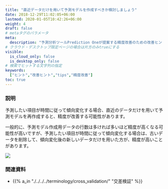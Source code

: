 ```yaml
---
title: "直近データだけを用いて予測モデルを作成すべきか検討しましょう"
date: 2018-12-29T11:02:05+06:00
lastmod: 2020-01-05T10:42:26+06:00
weight: 4
draft: false
# metaタグのパラメータ
meta:
  description: "予測分析ツールPrediction Oneが提案する精度改善のための改善ヒントについて説明するページです。"
# クラウド・デスクトップ限定ページの場合は片方のみtrueにする
visible:
  is_cloud_only: false
  is_desktop_only: false
# 検索でヒットする文字列の指定
keywords:
  ["ヒント","改善ヒント","tips","精度改善"]
toc: true
---
```


### 説明

予測したい項目が時間に従って傾向変化する場合、直近のデータだけを用いて予測モデルを再作成すると、精度が改善する可能性があります。

一般的に、予測モデル作成用データの行数は多ければ多いほど精度が高くなる可能性が高いですが、予測したい項目が時間に従って傾向変化する場合は、古いデータを削除して、傾向変化後の新しいデータだけを用いた方が、精度が高いことがあります。

![](../img/t_slide.png)

### 関連資料

- {{% a_in "./../../../terminology/cross_validation/" "交差検証" %}}

